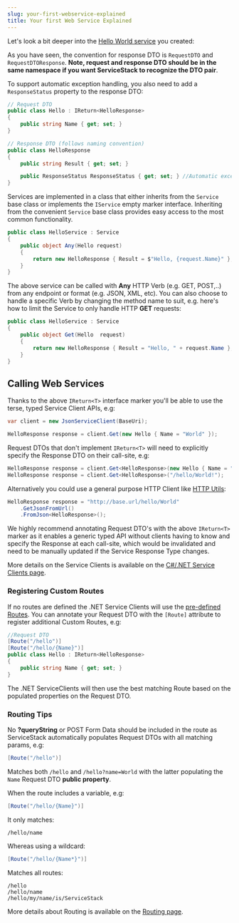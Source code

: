 ```yaml
---
slug: your-first-webservice-explained
title: Your first Web Service Explained
---
```


Let's look a bit deeper into the [Hello World service](/create-your-first-webservice#how-does-it-work) you created:

As you have seen, the convention for response DTO is `RequestDTO` and  `RequestDTOResponse`. **Note, request and response DTO should be in the same namespace if you want ServiceStack to recognize the DTO pair**.

To support automatic exception handling, you also need to add a `ResponseStatus` property to the response DTO:

```csharp
// Request DTO
public class Hello : IReturn<HelloResponse>
{
    public string Name { get; set; }
}

// Response DTO (follows naming convention)
public class HelloResponse
{
    public string Result { get; set; }

    public ResponseStatus ResponseStatus { get; set; } //Automatic exception handling
}
```

Services are implemented in a class that either inherits from the `Service` base class or implements the `IService` empty marker interface. Inheriting from the convenient `Service` base class provides easy access to the most common functionality.  

```csharp
public class HelloService : Service
{
    public object Any(Hello request)
    {
        return new HelloResponse { Result = $"Hello, {request.Name}" };
    }
}
```

The above service can be called with **Any** HTTP Verb (e.g. GET, POST,..) from any endpoint or format (e.g. JSON, XML, etc). You can also choose to handle a specific Verb by changing the method name to suit, e.g. here's how to limit the Service to only handle HTTP **GET** requests:

```csharp
public class HelloService : Service
{
    public object Get(Hello  request)
    {
        return new HelloResponse { Result = "Hello, " + request.Name };
    }
}
```

## Calling Web Services

Thanks to the above `IReturn<T>` interface marker you'll be able to use the terse, typed Service Client APIs, e.g:

```csharp
var client = new JsonServiceClient(BaseUri);

HelloResponse response = client.Get(new Hello { Name = "World" }); 
```

Request DTOs that don't implement `IReturn<T>` will need to explicitly specify the Response DTO on their call-site, e.g:

```csharp
HelloResponse response = client.Get<HelloResponse>(new Hello { Name = "World" }); 
HelloResponse response = client.Get<HelloResponse>("/hello/World!"); 
```

Alternatively you could use a general purpose HTTP Client like [HTTP Utils](http://docs.servicestack.net/http-utils):

```csharp
HelloResponse response = "http://base.url/hello/World"
    .GetJsonFromUrl()
    .FromJson<HelloResponse>();
```

We highly recommend annotating Request DTO's with the above `IReturn<T>` marker as it enables a generic typed API without clients having to know and specify the Response at each call-site, which would be invalidated and need to be manually updated if the Service Response Type changes.

More details on the Service Clients is available on the [C#/.NET Service Clients page](/csharp-client).

### Registering Custom Routes

If no routes are defined the .NET Service Clients will use the [pre-defined Routes](/routing#pre-defined-routes).
You can annotate your Request DTO with the `[Route]` attribute to register additional Custom Routes, e.g:

```csharp
//Request DTO
[Route("/hello")]
[Route("/hello/{Name}")]
public class Hello : IReturn<HelloResponse>
{
    public string Name { get; set; }
}
```

The .NET ServiceClients will then use the best matching Route based on the populated properties on the Request DTO.

### Routing Tips

No **?queryString** or POST Form Data should be included in the route as ServiceStack automatically populates Request DTOs with all matching params, e.g:

```csharp
[Route("/hello")]
```

Matches both `/hello` and `/hello?name=World` with the latter populating the `Name` Request DTO **public property**.

When the route includes a variable, e.g:

```csharp
[Route("/hello/{Name}")]
```

It only matches:

    /hello/name

Whereas using a wildcard:

```csharp
[Route("/hello/{Name*}")]
```

Matches all routes:

    /hello
    /hello/name
    /hello/my/name/is/ServiceStack 

More details about Routing is available on the [Routing page](/routing).
